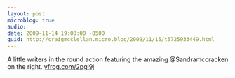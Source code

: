 ```yaml
---
layout: post
microblog: true
audio: 
date: 2009-11-14 19:00:00 -0500
guid: http://craigmcclellan.micro.blog/2009/11/15/t5725933449.html
---
```

A little writers in the round action featuring the amazing @Sandramccracken on the right.  [yfrog.com/2pgl9j](http://yfrog.com/2pgl9j)
